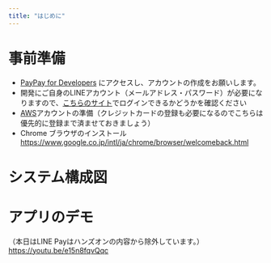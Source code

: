 ```yaml
---
title: "はじめに"
---
```


# 事前準備
- [PayPay for Developers](https://developer.paypay.ne.jp/) にアクセスし、アカウントの作成をお願いします。
- 開発にご自身のLINEアカウント（メールアドレス・パスワード）が必要になりますので、[こちらのサイト](https://developers.line.me/console/)でログインできるかどうかを確認ください
- [AWS](https://aws.amazon.com/jp/)アカウントの準備（クレジットカードの登録も必要になるのでこちらは優先的に登録まで済ませておきましょう）
- Chrome ブラウザのインストール https://www.google.co.jp/intl/ja/chrome/browser/welcomeback.html

# システム構成図

# アプリのデモ
（本日はLINE Payはハンズオンの内容から除外しています。）
https://youtu.be/e15n8fqvQqc
